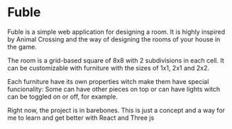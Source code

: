 
# Fuble

Fuble is a simple web application for designing a room. It is highly inspired by Animal Crossing and the way of designing the rooms of your house in the game.

The room is a grid-based square of 8x8 with 2 subdivisions in each cell. It can be customizable with furniture with the sizes of 1x1, 2x1 and 2x2.

Each furniture have its own properties witch make them have special funcionality: Some can have other pieces on top or can have lights witch can be toggled on or off, for example.

Right now, the project is in barebones. This is just a concept and a way for me to learn and get better with React and Three js
